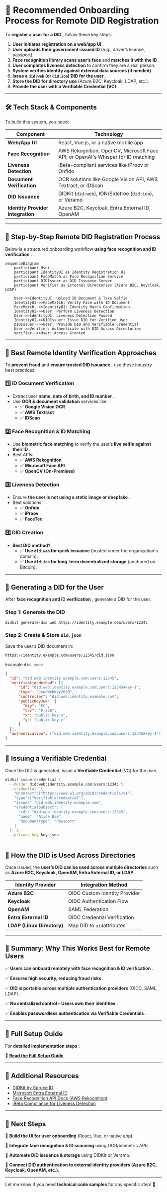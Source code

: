 # **📌 Recommended Onboarding Process for Remote DID Registration**

To  **register a user for a DID** , follow these key steps:

1. **User initiates registration on a web/app UI** .
2. **User uploads their government-issued ID** (e.g., driver’s license, passport).
3. **Face recognition library scans user’s face** and  **matches it with the ID** .
4. **User completes liveness detection** to confirm they are a real person.
5. **System verifies identity against external data sources (if needed)** .
6. **Issue a `did:web` (or `did:ion`) DID for the user** .
7. **Store the DID for directory use** (Azure B2C, Keycloak, LDAP, etc.).
8. **Provide the user with a Verifiable Credential (VC)** .

---

## **🛠️ Tech Stack & Components**

To build this system, you need:

| Component                               | Technology                                                                       |
| --------------------------------------- | -------------------------------------------------------------------------------- |
| **Web/App UI**                    | React, Vue.js, or a native mobile app                                            |
| **Face Recognition**              | AWS Rekognition, OpenCV, Microsoft Face API, or OpenAI's Whisper for ID matching |
| **Liveness Detection**            | iBeta-compliant services like iProov or Onfido                                   |
| **Document Verification**         | OCR solutions like Google Vision API, AWS Textract, or IDScan                    |
| **DID Issuance**                  | DIDKit (`did:web`), ION/Sidetree (`did:ion`), or Veramo                      |
| **Identity Provider Integration** | Azure B2C, Keycloak, Entra External ID, OpenAM                                   |

---

## **🔹 Step-by-Step Remote DID Registration Process**

Below is a structured onboarding workflow  **using face recognition and ID verification** .

```mermaid
sequenceDiagram
    participant User
    participant IdentityUI as Identity Registration UI
    participant FaceMatch as Face Recognition Service
    participant DIDIssuer as DID Issuance Server
    participant Verifier as External Directories (Azure B2C, Keycloak, LDAP)
  
    User->>IdentityUI: Upload ID Document & Take Selfie
    IdentityUI->>FaceMatch: Verify Face with ID Document
    FaceMatch-->>IdentityUI: Identity Match Confirmation
    IdentityUI->>User: Perform Liveness Detection
    User->>IdentityUI: Liveness Detection Passed
    IdentityUI->>DIDIssuer: Issue DID for Verified User
    DIDIssuer-->>User: Provide DID and Verifiable Credential
    User->>Verifier: Authenticate with DID Across Directories
    Verifier-->>User: Access Granted
```

---

## **🔹 Best Remote Identity Verification Approaches**

To **prevent fraud** and  **ensure trusted DID issuance** , use these industry best practices:

### **1️⃣ ID Document Verification**

* Extract user  **name, date of birth, and ID number** .
* Use **OCR & document validation** services like:
  * ✅ **Google Vision OCR**
  * ✅ **AWS Textract**
  * ✅ **IDScan**

### **2️⃣ Face Recognition & ID Matching**

* Use **biometric face matching** to verify the user’s  **live selfie against their ID** .
* Best APIs:
  * ✅ **AWS Rekognition**
  * ✅ **Microsoft Face API**
  * ✅ **OpenCV (On-Premises)**

### **3️⃣ Liveness Detection**

* Ensure  **the user is not using a static image or deepfake** .
* Best solutions:
  * ✅ **Onfido**
  * ✅ **iProov**
  * ✅ **FaceTec**

### **4️⃣ DID Creation**

* **Best DID method?**
  * ✅ **Use `did:web` for quick issuance** (hosted under the organization's domain).
  * ✅ **Use `did:ion` for long-term decentralized storage** (anchored on Bitcoin).

---

## **🔹 Generating a DID for the User**

After  **face recognition and ID verification** , generate a DID for the user.

### **Step 1: Generate the DID**

```bash
didkit generate-did web https://identity.example.com/users/12345
```

### **Step 2: Create & Store `did.json`**

Save the user’s DID document in:

```
https://identity.example.com/users/12345/did.json
```

Example `did.json`:

```json
{
  "id": "did:web:identity.example.com:users:12345",
  "verificationMethod": [{
      "id": "did:web:identity.example.com:users:12345#key-1",
      "type": "JsonWebKey2020",
      "controller": "did:web:identity.example.com",
      "publicKeyJwk": {
        "kty": "EC",
        "crv": "P-256",
        "x": "public-key-x",
        "y": "public-key-y"
      }
  }],
  "authentication": ["did:web:identity.example.com:users:12345#key-1"]
}
```

---

## **🔹 Issuing a Verifiable Credential**

Once the DID is generated, issue a **Verifiable Credential** (VC) for the user.

```bash
didkit issue-credential \
  --holder did:web:identity.example.com:users:12345 \
  --credential '{
    "@context":["https://www.w3.org/2018/credentials/v1"],
    "type":["VerifiableCredential"],
    "issuer":"did:web:identity.example.com",
    "credentialSubject": {
      "id": "did:web:identity.example.com:users:12345",
      "name": "Alice Doe",
      "documentType": "Passport"
    }
  }' \
  --private-key key.json
```

---

## **🔹 How the DID is Used Across Directories**

Once issued, the **user’s DID can be used across multiple directories** such as  **Azure B2C, Keycloak, OpenAM, Entra External ID, or LDAP** .

| Identity Provider                | Integration Method            |
| -------------------------------- | ----------------------------- |
| **Azure B2C**              | OIDC Custom Identity Provider |
| **Keycloak**               | OIDC Authentication Flow      |
| **OpenAM**                 | SAML Federation               |
| **Entra External ID**      | OIDC Credential Verification  |
| **LDAP (Linux Directory)** | Map DID to `uid`attributes  |

---

## **🚀 Summary: Why This Works Best for Remote Users**

✅  **Users can onboard remotely with face recognition & ID verification** .

✅  **Ensures high security, reducing fraud risks** .

✅ **DID is portable across multiple authentication providers** (OIDC, SAML, LDAP).

✅  **No centralized control – Users own their identities** .

✅  **Enables passwordless authentication via Verifiable Credentials** .

---

## **📖 Full Setup Guide**

For  **detailed implementation steps** :

🔗 **[Read the Full Setup Guide](https://github.com/Cloudstrucc/cs-identity/blob/main/did-web-onboarding.md)**

---

## **🔗 Additional Resources**

* [DIDKit by Spruce ID](https://github.com/spruceid/didkit)
* [Microsoft Entra External ID](https://learn.microsoft.com/en-us/azure/active-directory/external-identities/)
* [Face Recognition API Docs (AWS Rekognition)](https://docs.aws.amazon.com/rekognition/latest/dg/faces.html)
* [iBeta Compliance for Liveness Detection](https://www.ibeta.com/liveness-detection-certification/)

---

## **🔹 Next Steps**

🚀 **Build the UI for user onboarding** (React, Vue, or native app).

🚀 **Integrate face recognition & ID scanning** using OCR/biometric APIs.

🚀 **Automate DID issuance & storage** using DIDKit or Veramo.

🚀 **Connect DID authentication to external identity providers (Azure B2C, Keycloak, OpenAM, etc.).**

---

Let me know if you need **technical code samples** for any specific step! 🚀
